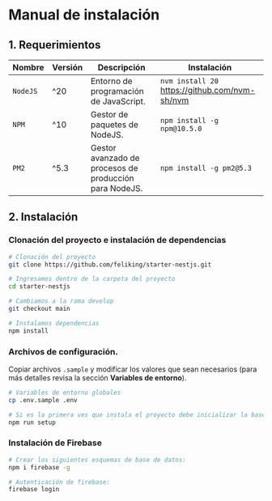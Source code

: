 # Manual de instalación

## 1. Requerimientos

| Nombre   | Versión | Descripción                                            | Instalación                                    |
| -------- | ------- | ------------------------------------------------------ | ---------------------------------------------- |
| `NodeJS` | ^20     | Entorno de programación de JavaScript.                 | `nvm install 20` https://github.com/nvm-sh/nvm |
| `NPM`    | ^10     | Gestor de paquetes de NodeJS.                          | `npm install -g npm@10.5.0`                    |
| `PM2`    | ^5.3    | Gestor avanzado de procesos de producción para NodeJS. | `npm install -g pm2@5.3`                       |

## 2. Instalación

### Clonación del proyecto e instalación de dependencias

```bash
# Clonación del proyecto
git clone https://github.com/feliking/starter-nestjs.git

# Ingresamos dentro de la carpeta del proyecto
cd starter-nestjs

# Cambiamos a la rama develop
git checkout main

# Instalamos dependencias
npm install
```

### Archivos de configuración.

Copiar archivos `.sample` y modificar los valores que sean necesarios (para más detalles revisa la sección **Variables
de entorno**).

```bash
# Variables de entorno globales
cp .env.sample .env

# Si es la primera ves que instala el proyecto debe inicializar la base de datos en firestore
npm run setup
```

### Instalación de Firebase

```bash
# Crear los siguientes esquemas de base de datos:
npm i firebase -g

# Autenticación de firebase:
firebase login
```
